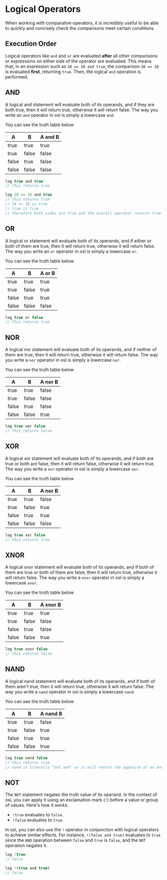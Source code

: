 # Logical Operators

When working with comparative operators, it is incredibly useful to be able to quickly and concisely check the comparisons meet certain conditions.

## Execution Order

Logical operators like `and` and `or` are evaluated **after** all other comparisons or expressions on either side of the operator are evaluated. This means that, in an expression such as `10 == 10 and true`, the comparison `10 == 10` is evaluated **first**, returning `true`. Then, the logical `and` operation is performed.

## AND

A logical and statement will evaluate both of its operands, and if they are both true, then it will return true, otherwise it will return false. The way you write an `and` operator in osl is simply a lowercase `and`.

You can see the truth table below

| A     | B     | A and B |
| ----- | ----- | ------- |
| true  | true  | true    |
| true  | false | false   |
| false | true  | false   |
| false | false | false   |

```javascript
log true and true
// this returns true

log 10 == 10 and true
// this returns true
// 10 == 10 is true
// true is true
// therefore both sides are true and the overall operator returns true
```

## OR

A logical or statement will evaluate both of its operands, and if either or both of them are true, then it will return true, otherwise it will return false. The way you write an `or` operator in osl is simply a lowercase `or`.

You can see the truth table below

| A     | B     | A or B |
| ----- | ----- | ------ |
| true  | true  | true   |
| true  | false | true   |
| false | true  | true   |
| false | false | false  |

```javascript
log true or false
// this returns true
```

## NOR

A logical nor statement will evaluate both of its operands, and if neither of them are true, then it will return true, otherwise it will return false. The way you write a `nor` operator in osl is simply a lowercase `nor`.

You can see the truth table below

| A     | B     | A nor B |
| ----- | ----- | ------- |
| true  | true  | false   |
| true  | false | false   |
| false | true  | false   |
| false | false | true    |

```javascript
log true nor false
// this returns false
```

## XOR

A logical xor statement will evaluate both of its operands, and if both are true or both are false, then it will return false, otherwise it will return true. The way you write a `xor` operator in osl is simply a lowercase `xor`.

You can see the truth table below

| A     | B     | A nor B |
| ----- | ----- | ------- |
| true  | true  | false   |
| true  | false | true    |
| false | true  | true    |
| false | false | false   |

```javascript
log true xor false
// this returns true
```

## XNOR

A logical xnor statement will evaluate both of its operands, and if both of them are true or both of them are false, then it will return true, otherwise it will return false. The way you write a `xnor` operator in osl is simply a lowercase `xnor`.

You can see the truth table below

| A     | B     | A xnor B |
| ----- | ----- | -------- |
| true  | true  | true     |
| true  | false | false    |
| false | true  | false    |
| false | false | true     |

```javascript
log true xnor false
// this returns false
```

## NAND

A logical nand statement will evaluate both of its operands, and if both of them aren't true, then it will return true, otherwise it will return false. The way you write a `nand` operator in osl is simply a lowercase `nand`.

You can see the truth table below

| A     | B     | A nand B |
| ----- | ----- | -------- |
| true  | true  | false    |
| true  | false | true     |
| false | true  | true     |
| false | false | true     |

```javascript
log true nand false
// this returns true
// nand is literally "not and" so it will return the opposite of an and statement
```

## NOT

The `NOT` statement negates the truth value of its operand. In the context of osl, you can apply it using an exclamation mark (`!`) before a value or group of values. Here's how it works:

* `!true` evaluates to `false`.
* `!false` evaluates to `true`.

In osl, you can also use the `!` operator in conjunction with logical operators to achieve similar effects. For instance, `!(false and true)` evaluates to `true` since the `AND` operation between `false` and `true` is `false`, and the `NOT` operation negates it.

```javascript
log !true
// false

log !(true and true)
// false
```
